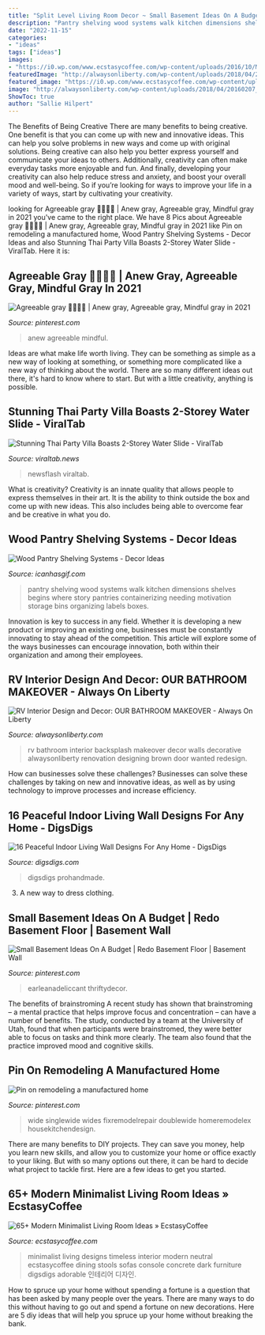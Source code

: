 ```yaml
---
title: "Split Level Living Room Decor ~ Small Basement Ideas On A Budget"
description: "Pantry shelving wood systems walk kitchen dimensions shelves begins where story pantries containerizing needing motivation storage bins organizing labels boxes"
date: "2022-11-15"
categories:
- "ideas"
tags: ["ideas"]
images:
- "https://i0.wp.com/www.ecstasycoffee.com/wp-content/uploads/2016/10/Minimalist-Living-Room-Ideas-20.jpg"
featuredImage: "http://alwaysonliberty.com/wp-content/uploads/2018/04/20160207_203127-e1523990833364.jpg"
featured_image: "https://i0.wp.com/www.ecstasycoffee.com/wp-content/uploads/2016/10/Minimalist-Living-Room-Ideas-20.jpg"
image: "http://alwaysonliberty.com/wp-content/uploads/2018/04/20160207_203127-e1523990833364.jpg"
ShowToc: true
author: "Sallie Hilpert"
---
```



The Benefits of Being Creative
There are many benefits to being creative. One benefit is that you can come up with new and innovative ideas. This can help you solve problems in new ways and come up with original solutions. Being creative can also help you better express yourself and communicate your ideas to others. Additionally, creativity can often make everyday tasks more enjoyable and fun. And finally, developing your creativity can also help reduce stress and anxiety, and boost your overall mood and well-being. So if you’re looking for ways to improve your life in a variety of ways, start by cultivating your creativity.

	

		
looking for Agreeable gray 👍🏻👍🏻 | Anew gray, Agreeable gray, Mindful gray in 2021 you've came to the right place. We have 8 Pics about Agreeable gray 👍🏻👍🏻 | Anew gray, Agreeable gray, Mindful gray in 2021 like Pin on remodeling a manufactured home, Wood Pantry Shelving Systems - Decor Ideas and also Stunning Thai Party Villa Boasts 2-Storey Water Slide - ViralTab. Here it is:
		
    
## Agreeable Gray 👍🏻👍🏻 | Anew Gray, Agreeable Gray, Mindful Gray In 2021

<img loading=lazy src="https://i.pinimg.com/736x/5e/e5/8d/5ee58de31da7e00ca900d270ace7c834.jpg" onerror="this.onerror=null;this.src='https://tse1.mm.bing.net/th?id=OIP.VMloZSHEpkciEQLGqJRb8QHaNK&amp;pid=15.1';" alt="Agreeable gray 👍🏻👍🏻 | Anew gray, Agreeable gray, Mindful gray in 2021">

_Source: pinterest.com_

>anew agreeable mindful. 

	

Ideas are what make life worth living. They can be something as simple as a new way of looking at something, or something more complicated like a new way of thinking about the world. There are so many different ideas out there, it's hard to know where to start. But with a little creativity, anything is possible.

    
## Stunning Thai Party Villa Boasts 2-Storey Water Slide - ViralTab

<img loading=lazy src="https://viraltab.news/wp-content/uploads/2020/08/Newsflash-PoolSlideVilla-011.jpg" onerror="this.onerror=null;this.src='https://tse1.mm.bing.net/th?id=OIP.PxppmLP1UQOaB6frLqG9EQHaEL&amp;pid=15.1';" alt="Stunning Thai Party Villa Boasts 2-Storey Water Slide - ViralTab">

_Source: viraltab.news_

>newsflash viraltab. 

	

What is creativity?
Creativity is an innate quality that allows people to express themselves in their art. It is the ability to think outside the box and come up with new ideas. This also includes being able to overcome fear and be creative in what you do.

    
## Wood Pantry Shelving Systems - Decor Ideas

<img loading=lazy src="https://www.icanhasgif.com/wp-content/uploads/2016/02/Wood-Pantry-Shelving-Systems.jpg" onerror="this.onerror=null;this.src='https://tse3.mm.bing.net/th?id=OIP.qLe9Htws5rrBHWGiwHcCygHaLI&amp;pid=15.1';" alt="Wood Pantry Shelving Systems - Decor Ideas">

_Source: icanhasgif.com_

>pantry shelving wood systems walk kitchen dimensions shelves begins where story pantries containerizing needing motivation storage bins organizing labels boxes. 

	

Innovation is key to success in any field. Whether it is developing a new product or improving an existing one, businesses must be constantly innovating to stay ahead of the competition. This article will explore some of the ways businesses can encourage innovation, both within their organization and among their employees.

    
## RV Interior Design And Decor: OUR BATHROOM MAKEOVER - Always On Liberty

<img loading=lazy src="http://alwaysonliberty.com/wp-content/uploads/2018/04/20160207_203127-e1523990833364.jpg" onerror="this.onerror=null;this.src='https://tse3.mm.bing.net/th?id=OIP.jIrp_URjZI1QNmH7XRufRQHaJ4&amp;pid=15.1';" alt="RV Interior Design and Decor: OUR BATHROOM MAKEOVER - Always On Liberty">

_Source: alwaysonliberty.com_

>rv bathroom interior backsplash makeover decor walls decorative alwaysonliberty renovation designing brown door wanted redesign. 

	

How can businesses solve these challenges?
Businesses can solve these challenges by taking on new and innovative ideas, as well as by using technology to improve processes and increase efficiency.

    
## 16 Peaceful Indoor Living Wall Designs For Any Home - DigsDigs

<img loading=lazy src="https://www.digsdigs.com/photos/peaceful-indoor-living-wall-designs-for-any-home-7-554x833.jpg" onerror="this.onerror=null;this.src='https://tse2.mm.bing.net/th?id=OIP.uzwkL65c0ZoIXuvOETeRLQHaLI&amp;pid=15.1';" alt="16 Peaceful Indoor Living Wall Designs For Any Home - DigsDigs">

_Source: digsdigs.com_

>digsdigs prohandmade. 

	

3. A new way to dress clothing.

    
## Small Basement Ideas On A Budget | Redo Basement Floor | Basement Wall

<img loading=lazy src="https://i.pinimg.com/736x/0b/ef/ee/0befee4dcc741705a35ceb8e7c4590e6.jpg" onerror="this.onerror=null;this.src='https://tse2.mm.bing.net/th?id=OIP.rFfc3a1gcjcrkCXd8--hcQHaLH&amp;pid=15.1';" alt="Small Basement Ideas On A Budget | Redo Basement Floor | Basement Wall">

_Source: pinterest.com_

>earleanadeliccant thriftydecor. 

	

The benefits of brainstroming
A recent study has shown that brainstroming – a mental practice that helps improve focus and concentration – can have a number of benefits. The study, conducted by a team at the University of Utah, found that when participants were brainstromed, they were better able to focus on tasks and think more clearly. The team also found that the practice improved mood and cognitive skills.

    
## Pin On Remodeling A Manufactured Home

<img loading=lazy src="https://i.pinimg.com/736x/5a/b0/40/5ab04046cffb14b1c0784fb0aad57263.jpg" onerror="this.onerror=null;this.src='https://tse4.mm.bing.net/th?id=OIP.Ktch29EzMWR7dpNk0ie9iwHaJ7&amp;pid=15.1';" alt="Pin on remodeling a manufactured home">

_Source: pinterest.com_

>wide singlewide wides fixremodelrepair doublewide homeremodelex housekitchendesign. 

	

There are many benefits to DIY projects. They can save you money, help you learn new skills, and allow you to customize your home or office exactly to your liking. But with so many options out there, it can be hard to decide what project to tackle first. Here are a few ideas to get you started.

    
## 65+ Modern Minimalist Living Room Ideas » EcstasyCoffee

<img loading=lazy src="https://i0.wp.com/www.ecstasycoffee.com/wp-content/uploads/2016/10/Minimalist-Living-Room-Ideas-20.jpg" onerror="this.onerror=null;this.src='https://tse3.mm.bing.net/th?id=OIP.v6gh5I4dt3TqhoErPwEUuAHaLH&amp;pid=15.1';" alt="65+ Modern Minimalist Living Room Ideas » EcstasyCoffee">

_Source: ecstasycoffee.com_

>minimalist living designs timeless interior modern neutral ecstasycoffee dining stools sofas console concrete dark furniture digsdigs adorable 인테리어 디자인. 

	

How to spruce up your home without spending a fortune is a question that has been asked by many people over the years. There are many ways to do this without having to go out and spend a fortune on new decorations. Here are 5 diy ideas that will help you spruce up your home without breaking the bank.

